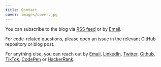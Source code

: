 ```yaml
---
title: Contact
cover: images/cover.jpg
---
```


You can subscribe to the blog via [RSS feed](/rss.xml) or by [Email](http://eepurl.com/bgk17b).

For code-related questions, please open an issue in the relevant GitHub repository or blog post.

For anything else, you can reach out by [Email](mailto:hello[@]joanmira[.]com), [LinkedIn](http://linkedin.com/in/joanmira), [Twitter](http://twitter.com/gazpachu), [Github](http://github.com/gazpachu), [TikTok](https://www.tiktok.com/@gazpachu), [CodePen](http://codepen.io/gazpachu) or [HackerRank](https://www.hackerrank.com/gazpachu).
